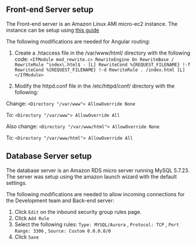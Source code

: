 ## Front-end Server setup

The Front-end server is an Amazon Linux AMI micro-ec2 instance. The instance can be setup using [this guide](https://docs.aws.amazon.com/AWSEC2/latest/UserGuide/install-LAMP.html)

The following modifications are needed for Angular routing:

1. Create a .htaccess file in the /var/www/html/ directory with the following code:
 `<IfModule mod_rewrite.c>
  RewriteEngine On
  RewriteBase /
  RewriteRule ^index\.html$ - [L]
  RewriteCond %{REQUEST_FILENAME} !-f
  RewriteCond %{REQUEST_FILENAME} !-d
  RewriteRule . /index.html [L]
</IfModule>`

2. Modify the httpd.conf file in the /etc/httpd/conf/ directory with the following:

  Change:
  `<Directory "/var/www">
      AllowOverride None`

  To:
  `<Directory "/var/www">
      AllowOverride All`


  Also change:
  `<Directory "/var/www/html">
    AllowOverride None`

  To:
  `<Directory "/var/www/html">
    AllowOverride All`


## Database Server setup

The database server is an Amazon RDS micro server running MySQL 5.7.23.
The server was setup using the amazon launch wizard with the default settings.

The following modifications are needed to allow incoming connections for the Development team and Back-end server:

1. Click `Edit` on the inbound security group rules page.
2. Click `Add Rule`
3. Select the following rules: `Type: MYSQL/Aurora` , `Protocol: TCP` , `Port Range: 3306` , `Source: Custom 0.0.0.0/0`
4. Click `Save`
